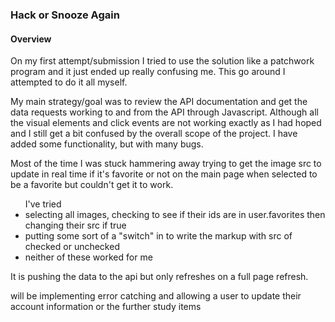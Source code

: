 <h3>Hack or Snooze Again </h3>
<h4>Overview</h4>
<p>On my first attempt/submission I tried to use the solution like a patchwork program and it just ended up really confusing me. This go around I attempted to do it all myself. </p>
<p>My main strategy/goal was to review the API documentation and get the data requests working to and from the API through Javascript. Although all the visual elements and click events are not working exactly as I had hoped and I still get a bit confused by the overall scope of the project. I have added some functionality, but with many bugs. </p>
<p>Most of the time I was stuck hammering away trying to get the image src to update in real time if it's favorite or not on the main page when selected to be a favorite but couldn't get it to work.
<ul>I've tried
<li>selecting all images, checking to see if their ids are in user.favorites then changing their src if true</li>
<li>putting some sort of a "switch" in to write the markup with src of checked or unchecked</li>
<li>neither of these worked for me</li>
</ul>
It is pushing the data to the api but only refreshes on a full page refresh.</p>
<p>will be implementing error catching and allowing a user to update their account information or the further study items</p>
